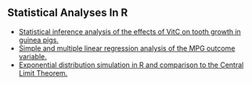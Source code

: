## Statistical Analyses In R
* [Statistical inference analysis of the effects of VitC on tooth growth in guinea pigs.][1]
* [Simple and multiple linear regression analysis of the MPG outcome variable.][2]
* [Exponential distribution simulation in R and comparison to the Central Limit Theorem.][3]

[1]: https://github.com/alexindata/statisticalAnalysisInR/blob/master/toothGrowthShort.pdf "Statistical inference analysis of the effects of VitC on tooth growth in guinea pigs."
[2]: https://github.com/alexindata/statisticalAnalysisInR/blob/master/regressionAnalysisMPGshort.pdf "Simple and multiple linear regression analysis of the MPG outcome variable."
[3]: https://github.com/alexindata/statisticalAnalysisInR/blob/master/inferenceSimulation.pdf "Exponential distribution simulation in R and comparison to the Central Limit Theorem."
